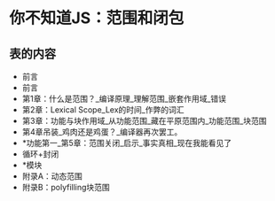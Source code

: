
# 你不知道JS：范围和闭包

## 表的内容

-   前言
-   前言
-   第1章：什么是范围？_编译原理_理解范围_嵌套作用域_错误
-   第2章：Lexical Scope_Lex的时间_作弊的词汇
-   第3章：功能与块作用域_从功能范围_藏在平原范围内_功能范围_块范围
-   第4章吊装_鸡肉还是鸡蛋？_编译器再次罢工。
-   \*功能第一_第5章：范围关闭_启示_事实真相_现在我能看见了
-   循环+封闭
-   \*模块
-   附录A：动态范围
-   附录B：polyfilling块范围
